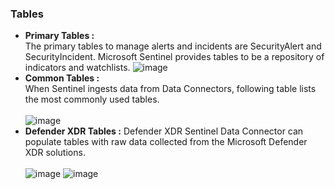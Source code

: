 ### Tables
* **Primary Tables :** <br>
  The primary tables to manage alerts and incidents are SecurityAlert and SecurityIncident. Microsoft Sentinel provides tables to be a repository of indicators and watchlists.
![image](https://github.com/AbhishekPratap9/Microsoft-Sentinel/assets/156197198/fe7b505f-9c3b-451e-bbb3-d9f0f61308e8)
* **Common Tables :**<br>
   When Sentinel ingests data from Data Connectors, following table lists the most commonly used tables.<br><br>
    ![image](https://github.com/AbhishekPratap9/Microsoft-Sentinel/assets/156197198/22aa5992-f848-46ae-b0a3-e765683ac615)
* **Defender XDR Tables :**
    Defender XDR Sentinel Data Connector can populate tables with raw data collected from the Microsoft Defender XDR solutions.<br><br>
     ![image](https://github.com/AbhishekPratap9/Microsoft-Sentinel/assets/156197198/78a45793-19be-416a-990b-1c746df6340c)
     ![image](https://github.com/AbhishekPratap9/Microsoft-Sentinel/assets/156197198/09ed0960-9ad6-4260-b950-b3fcf6efef4d)


     


